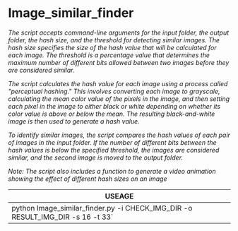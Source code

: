 # Image_similar_finder

_The script accepts command-line arguments for the input folder, the output folder, the hash size, and the threshold for detecting similar images. The hash size specifies the size of the hash value that will be calculated for each image. The threshold is a percentage value that determines the maximum number of different bits allowed between two images before they are considered similar._

_The script calculates the hash value for each image using a process called "perceptual hashing." This involves converting each image to grayscale, calculating the mean color value of the pixels in the image, and then setting each pixel in the image to either black or white depending on whether its color value is above or below the mean. The resulting black-and-white image is then used to generate a hash value._

_To identify similar images, the script compares the hash values of each pair of images in the input folder. If the number of different bits between the hash values is below the specified threshold, the images are considered similar, and the second image is moved to the output folder._

_Note: The script also includes a function to generate a video animation showing the effect of different hash sizes on an image_

|USEAGE|
|------|
|python  Image_similar_finder.py -i CHECK_IMG_DIR -o RESULT_IMG_DIR -s 16 -t 33`|
